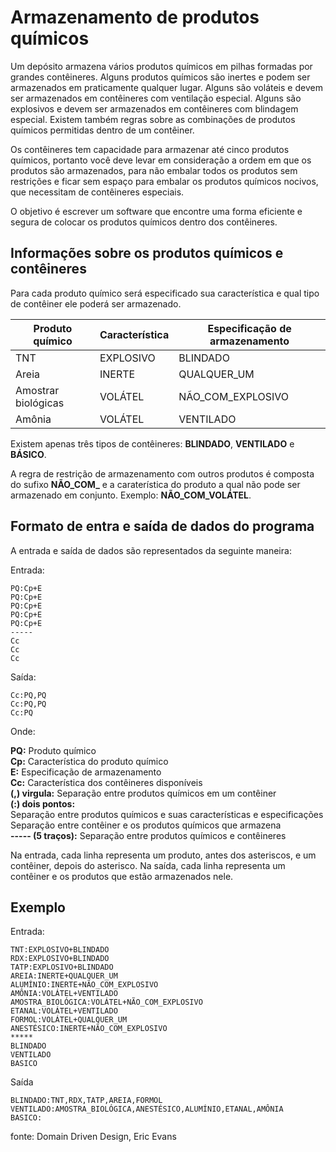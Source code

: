 # Armazenamento de produtos químicos
Um depósito armazena vários produtos químicos em pilhas formadas por grandes contêineres. Alguns produtos químicos são inertes e podem ser armazenados em praticamente qualquer lugar. Alguns são voláteis e devem ser armazenados em contêineres com ventilação especial. Alguns são explosivos e devem ser armazenados em contêineres com blindagem especial. Existem também regras sobre as combinações de produtos químicos permitidas dentro de um contêiner.

Os contêineres tem capacidade para armazenar até cinco produtos químicos, portanto você deve levar em consideração a ordem em que os produtos são armazenados, para não embalar todos os produtos sem restrições e ficar sem espaço para embalar os produtos químicos nocivos, que necessitam de contêineres especiais.

O objetivo é escrever um software que encontre uma forma eficiente e segura de colocar os produtos químicos dentro dos contêineres.

## Informações sobre os produtos químicos e contêineres

Para cada produto químico será especificado sua característica e qual tipo de contêiner ele poderá ser armazenado.

| Produto químico     | Característica | Especificação de armazenamento |
| ------------------- | -------------- | ------------------------------ |
| TNT                 | EXPLOSIVO      | BLINDADO                       |
| Areia               | INERTE         | QUALQUER_UM                    |
| Amostrar biológicas | VOLÁTEL        | NÃO_COM_EXPLOSIVO              |
| Amônia              | VOLÁTEL        | VENTILADO                      |

Existem apenas três tipos de contêineres: **BLINDADO**, **VENTILADO** e **BÁSICO**. 

A regra de restrição de armazenamento com outros produtos é composta do sufixo **NÃO_COM_** e a caraterística do produto a qual não pode ser armazenado em conjunto. Exemplo: **NÃO_COM_VOLÁTEL**.

## Formato de entra e saída de dados do programa

A entrada e saída de dados são representados da seguinte maneira:

Entrada:

    PQ:Cp+E
    PQ:Cp+E
    PQ:Cp+E
    PQ:Cp+E
    PQ:Cp+E
    -----
    Cc
    Cc
    Cc

Saída:

    Cc:PQ,PQ
    Cc:PQ,PQ
    Cc:PQ

Onde:

**PQ:** Produto químico  
**Cp:** Característica do produto químico    
**E:** Especificação de armazenamento   
**Cc:** Característica dos contêineres disponíveis     
**(,) virgula:** Separação entre produtos químicos em um contêiner    
**(:) dois pontos:**      
     Separação entre produtos químicos e suas características e especificações  
     Separação entre contêiner e os produtos químicos que armazena    
**----- (5 traços):** Separação entre produtos químicos e contêineres 

Na entrada, cada linha representa um produto, antes dos asteriscos, e um contêiner, depois do asterisco. Na saída, cada linha representa um contêiner e os produtos que estão armazenados nele.


## Exemplo

Entrada:

    TNT:EXPLOSIVO+BLINDADO
    RDX:EXPLOSIVO+BLINDADO
    TATP:EXPLOSIVO+BLINDADO
    AREIA:INERTE+QUALQUER_UM
    ALUMÍNIO:INERTE+NÃO_COM_EXPLOSIVO
    AMÔNIA:VOLÁTEL+VENTILADO
    AMOSTRA_BIOLÓGICA:VOLÁTEL+NÃO_COM_EXPLOSIVO
    ETANAL:VOLÁTEL+VENTILADO
    FORMOL:VOLÁTEL+QUALQUER_UM
    ANESTÉSICO:INERTE+NÃO_COM_EXPLOSIVO
    *****
    BLINDADO
    VENTILADO
    BASICO

Saída

    BLINDADO:TNT,RDX,TATP,AREIA,FORMOL
    VENTILADO:AMOSTRA_BIOLÓGICA,ANESTÉSICO,ALUMÍNIO,ETANAL,AMÔNIA
    BASICO:







fonte: Domain Driven Design, Eric Evans

